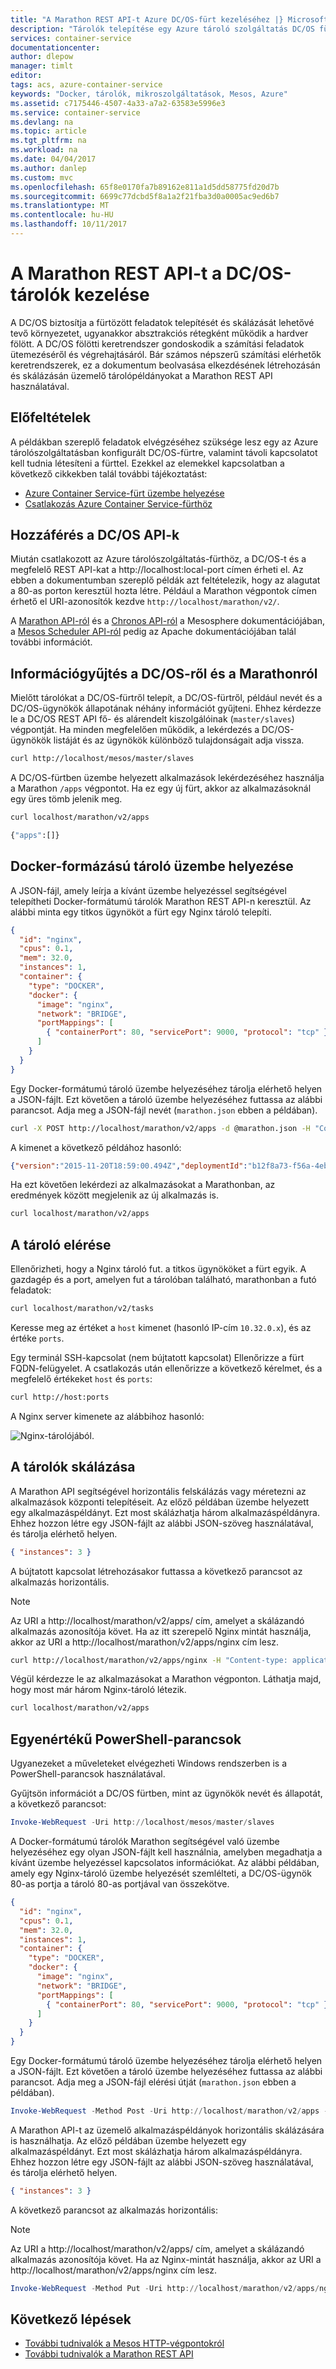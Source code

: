 ```yaml
---
title: "A Marathon REST API-t Azure DC/OS-fürt kezeléséhez |} Microsoft Docs"
description: "Tárolók telepítése egy Azure tároló szolgáltatás DC/OS fürtben a Marathon REST API használatával."
services: container-service
documentationcenter: 
author: dlepow
manager: timlt
editor: 
tags: acs, azure-container-service
keywords: "Docker, tárolók, mikroszolgáltatások, Mesos, Azure"
ms.assetid: c7175446-4507-4a33-a7a2-63583e5996e3
ms.service: container-service
ms.devlang: na
ms.topic: article
ms.tgt_pltfrm: na
ms.workload: na
ms.date: 04/04/2017
ms.author: danlep
ms.custom: mvc
ms.openlocfilehash: 65f8e0170fa7b89162e811a1d5dd58775fd20d7b
ms.sourcegitcommit: 6699c77dcbd5f8a1a2f21fba3d0a0005ac9ed6b7
ms.translationtype: MT
ms.contentlocale: hu-HU
ms.lasthandoff: 10/11/2017
---
```

# <a name="dcos-container-management-through-the-marathon-rest-api"></a>A Marathon REST API-t a DC/OS-tárolók kezelése
A DC/OS biztosítja a fürtözött feladatok telepítését és skálázását lehetővé tevő környezetet, ugyanakkor absztrakciós rétegként működik a hardver fölött. A DC/OS fölötti keretrendszer gondoskodik a számítási feladatok ütemezéséről és végrehajtásáról. Bár számos népszerű számítási elérhetők keretrendszerek, ez a dokumentum beolvasása elkezdésének létrehozásán és skálázásán üzemelő tárolópéldányokat a Marathon REST API használatával. 

## <a name="prerequisites"></a>Előfeltételek

A példákban szereplő feladatok elvégzéséhez szüksége lesz egy az Azure tárolószolgáltatásban konfigurált DC/OS-fürtre, valamint távoli kapcsolatot kell tudnia létesíteni a fürttel. Ezekkel az elemekkel kapcsolatban a következő cikkekben talál további tájékoztatást:

* [Azure Container Service-fürt üzembe helyezése](container-service-deployment.md)
* [Csatlakozás Azure Container Service-fürthöz](../container-service-connect.md)

## <a name="access-the-dcos-apis"></a>Hozzáférés a DC/OS API-k
Miután csatlakozott az Azure tárolószolgáltatás-fürthöz, a DC/OS-t és a megfelelő REST API-kat a http://localhost:local-port címen érheti el. Az ebben a dokumentumban szereplő példák azt feltételezik, hogy az alagutat a 80-as porton keresztül hozta létre. Például a Marathon végpontok címen érhető el URI-azonosítók kezdve `http://localhost/marathon/v2/`. 

A [Marathon API-ról](https://mesosphere.github.io/marathon/docs/rest-api.html) és a [Chronos API-ról](https://mesos.github.io/chronos/docs/api.html) a Mesosphere dokumentációjában, a [Mesos Scheduler API-ról](http://mesos.apache.org/documentation/latest/scheduler-http-api/) pedig az Apache dokumentációjában talál további információt.

## <a name="gather-information-from-dcos-and-marathon"></a>Információgyűjtés a DC/OS-ről és a Marathonról
Mielőtt tárolókat a DC/OS-fürtről telepít, a DC/OS-fürtről, például nevét és a DC/OS-ügynökök állapotának néhány információt gyűjteni. Ehhez kérdezze le a DC/OS REST API fő- és alárendelt kiszolgálóinak (`master/slaves`) végpontját. Ha minden megfelelően működik, a lekérdezés a DC/OS-ügynökök listáját és az ügynökök különböző tulajdonságait adja vissza.

```bash
curl http://localhost/mesos/master/slaves
```

A DC/OS-fürtben üzembe helyezett alkalmazások lekérdezéséhez használja a Marathon `/apps` végpontot. Ha ez egy új fürt, akkor az alkalmazásoknál egy üres tömb jelenik meg.

```bash
curl localhost/marathon/v2/apps

{"apps":[]}
```

## <a name="deploy-a-docker-formatted-container"></a>Docker-formázású tároló üzembe helyezése
A JSON-fájl, amely leírja a kívánt üzembe helyezéssel segítségével telepítheti Docker-formátumú tárolók Marathon REST API-n keresztül. Az alábbi minta egy titkos ügynököt a fürt egy Nginx tároló telepíti. 

```json
{
  "id": "nginx",
  "cpus": 0.1,
  "mem": 32.0,
  "instances": 1,
  "container": {
    "type": "DOCKER",
    "docker": {
      "image": "nginx",
      "network": "BRIDGE",
      "portMappings": [
        { "containerPort": 80, "servicePort": 9000, "protocol": "tcp" }
      ]
    }
  }
}
```

Egy Docker-formátumú tároló üzembe helyezéséhez tárolja elérhető helyen a JSON-fájlt. Ezt követően a tároló üzembe helyezéséhez futtassa az alábbi parancsot. Adja meg a JSON-fájl nevét (`marathon.json` ebben a példában).

```bash
curl -X POST http://localhost/marathon/v2/apps -d @marathon.json -H "Content-type: application/json"
```

A kimenet a következő példához hasonló:

```json
{"version":"2015-11-20T18:59:00.494Z","deploymentId":"b12f8a73-f56a-4eb1-9375-4ac026d6cdec"}
```

Ha ezt követően lekérdezi az alkalmazásokat a Marathonban, az eredmények között megjelenik az új alkalmazás is.

```bash
curl localhost/marathon/v2/apps
```

## <a name="reach-the-container"></a>A tároló elérése

Ellenőrizheti, hogy a Nginx tároló fut. a titkos ügynököket a fürt egyik. A gazdagép és a port, amelyen fut a tárolóban található, marathonban a futó feladatok: 

```bash
curl localhost/marathon/v2/tasks
```

Keresse meg az értéket a `host` kimenet (hasonló IP-cím `10.32.0.x`), és az értéke `ports`.


Egy terminál SSH-kapcsolat (nem bújtatott kapcsolat) Ellenőrizze a fürt FQDN-felügyelet. A csatlakozás után ellenőrizze a következő kérelmet, és a megfelelő értékeket `host` és `ports`:

```bash
curl http://host:ports
```

A Nginx server kimenete az alábbihoz hasonló:

![Nginx-tárolójából.](./media/container-service-mesos-marathon-rest/nginx.png)




## <a name="scale-your-containers"></a>A tárolók skálázása
A Marathon API segítségével horizontális felskálázás vagy méretezni az alkalmazások központi telepítéseit. Az előző példában üzembe helyezett egy alkalmazáspéldányt. Ezt most skálázhatja három alkalmazáspéldányra. Ehhez hozzon létre egy JSON-fájlt az alábbi JSON-szöveg használatával, és tárolja elérhető helyen.

```json
{ "instances": 3 }
```

A bújtatott kapcsolat létrehozásakor futtassa a következő parancsot az alkalmazás horizontális.

> [!NOTE]
> Az URI a http://localhost/marathon/v2/apps/ cím, amelyet a skálázandó alkalmazás azonosítója követ. Ha az itt szerepelő Nginx mintát használja, akkor az URI a http://localhost/marathon/v2/apps/nginx cím lesz.
> 
> 

```bash
curl http://localhost/marathon/v2/apps/nginx -H "Content-type: application/json" -X PUT -d @scale.json
```

Végül kérdezze le az alkalmazásokat a Marathon végponton. Láthatja majd, hogy most már három Nginx-tároló létezik.

```bash
curl localhost/marathon/v2/apps
```

## <a name="equivalent-powershell-commands"></a>Egyenértékű PowerShell-parancsok
Ugyanezeket a műveleteket elvégezheti Windows rendszerben is a PowerShell-parancsok használatával.

Gyűjtsön információt a DC/OS fürtben, mint az ügynökök nevét és állapotát, a következő parancsot:

```powershell
Invoke-WebRequest -Uri http://localhost/mesos/master/slaves
```

A Docker-formátumú tárolók Marathon segítségével való üzembe helyezéséhez egy olyan JSON-fájlt kell használnia, amelyben megadhatja a kívánt üzembe helyezéssel kapcsolatos információkat. Az alábbi példában, amely egy Nginx-tároló üzembe helyezését szemlélteti, a DC/OS-ügynök 80-as portja a tároló 80-as portjával van összekötve.

```json
{
  "id": "nginx",
  "cpus": 0.1,
  "mem": 32.0,
  "instances": 1,
  "container": {
    "type": "DOCKER",
    "docker": {
      "image": "nginx",
      "network": "BRIDGE",
      "portMappings": [
        { "containerPort": 80, "servicePort": 9000, "protocol": "tcp" }
      ]
    }
  }
}
```

Egy Docker-formátumú tároló üzembe helyezéséhez tárolja elérhető helyen a JSON-fájlt. Ezt követően a tároló üzembe helyezéséhez futtassa az alábbi parancsot. Adja meg a JSON-fájl elérési útját (`marathon.json` ebben a példában).

```powershell
Invoke-WebRequest -Method Post -Uri http://localhost/marathon/v2/apps -ContentType application/json -InFile 'c:\marathon.json'
```

A Marathon API-t az üzemelő alkalmazáspéldányok horizontális skálázására is használhatja. Az előző példában üzembe helyezett egy alkalmazáspéldányt. Ezt most skálázhatja három alkalmazáspéldányra. Ehhez hozzon létre egy JSON-fájlt az alábbi JSON-szöveg használatával, és tárolja elérhető helyen.

```json
{ "instances": 3 }
```

A következő parancsot az alkalmazás horizontális:

> [!NOTE]
> Az URI a http://localhost/marathon/v2/apps/ cím, amelyet a skálázandó alkalmazás azonosítója követ. Ha az Nginx-mintát használja, akkor az URI a http://localhost/marathon/v2/apps/nginx cím lesz.
> 
> 

```powershell
Invoke-WebRequest -Method Put -Uri http://localhost/marathon/v2/apps/nginx -ContentType application/json -InFile 'c:\scale.json'
```

## <a name="next-steps"></a>Következő lépések
* [További tudnivalók a Mesos HTTP-végpontokról](http://mesos.apache.org/documentation/latest/endpoints/)
* [További tudnivalók a Marathon REST API](https://mesosphere.github.io/marathon/docs/rest-api.html)

